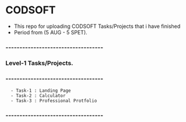 # CODSOFT
  - This repo for uploading CODSOFT Tasks/Projects that i have finished
  - Period from (5 AUG - 5 SPET).
  ### -----------------------------------
  ### Level-1 Tasks/Projects.
  ### -----------------------------------
      - Task-1 : Landing Page
      - Task-2 : Calculator
      - Task-3 : Professional Protfolio
  ### -----------------------------------
